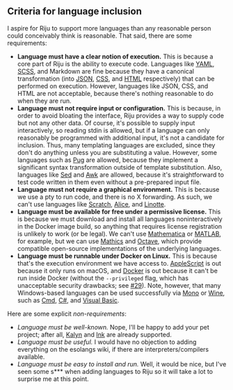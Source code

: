 ## Criteria for language inclusion

I aspire for Riju to support more languages than any reasonable person
could conceivably think is reasonable. That said, there are some
requirements:

* **Language must have a clear notion of execution.** This is because
  a core part of Riju is the ability to execute code. Languages like
  [YAML](https://yaml.org/), [SCSS](https://sass-lang.com/), and
  Markdown are fine because they have a canonical transformation (into
  [JSON](https://www.json.org/json-en.html),
  [CSS](https://developer.mozilla.org/en-US/docs/Web/CSS), and
  [HTML](https://developer.mozilla.org/en-US/docs/Web/HTML)
  respectively) that can be performed on execution. However, languages
  like JSON, CSS, and HTML are not acceptable, because there's nothing
  reasonable to do when they are run.
* **Language must not require input or configuration.** This is
  because, in order to avoid bloating the interface, Riju provides a
  way to supply code but not any other data. Of course, it's possible
  to supply input interactively, so reading stdin is allowed, but if a
  language can only reasonably be programmed with additional input,
  it's not a candidate for inclusion. Thus, many templating languages
  are excluded, since they don't do anything unless you are
  substituting a value. However, some languages such as
  [Pug](https://pugjs.org/) are allowed, because they implement a
  significant syntax transformation outside of template substitution.
  Also, languages like [Sed](https://www.gnu.org/software/sed/) and
  [Awk](https://www.gnu.org/software/gawk/) are allowed, because it's
  straightforward to test code written in them even without a
  pre-prepared input file.
* **Language must not require a graphical environment.** This is
  because we use a pty to run code, and there is no X forwarding. As
  such, we can't use languages like
  [Scratch](https://scratch.mit.edu/),
  [Alice](https://www.alice.org/), and
  [Linotte](http://langagelinotte.free.fr/wordpress/).
* **Language must be available for free under a permissive license.**
  This is because we must download and install all languages
  noninteractively in the Docker image build, so anything that
  requires license registration is unlikely to work (or be legal). We
  can't use [Mathematica](https://www.wolfram.com/mathematica/) or
  [MATLAB](https://www.mathworks.com/products/matlab.html), for
  example, but we can use [Mathics](https://mathics.github.io/) and
  [Octave](https://www.gnu.org/software/octave/), which provide
  compatible open-source implementations of the underlying languages.
* **Language must be runnable under Docker on Linux.** This is because
  that's the execution environment we have access to.
  [AppleScript](https://en.wikipedia.org/wiki/AppleScript) is out
  because it only runs on macOS, and [Docker](https://www.docker.com/)
  is out because it can't be run inside Docker (without the
  `--privileged` flag, which has unacceptable security drawbacks; see
  [#29](https://github.com/raxod502/riju/issues/29)). Note, however,
  that many Windows-based languages can be used successfully via
  [Mono](https://www.mono-project.com/) or
  [Wine](https://www.winehq.org/), such as
  [Cmd](https://en.wikipedia.org/wiki/Cmd.exe),
  [C#](https://en.wikipedia.org/wiki/C_Sharp_(programming_language)),
  and [Visual Basic](https://en.wikipedia.org/wiki/Visual_Basic).

Here are some explicit *non-requirements*:

* *Language must be well-known.* Nope, I'll be happy to add your pet
  project; after all, [Kalyn](https://github.com/raxod502/kalyn) and
  [Ink](https://github.com/thesephist/ink) are already supported.
* *Language must be useful.* I would have no objection to adding
  everything on the esolangs wiki, if there are interpreters/compilers
  available.
* *Language must be easy to install and run.* Well, it would be nice,
  but I've seen some s\*\*\* when adding languages to Riju so it will
  take a lot to surprise me at this point.
